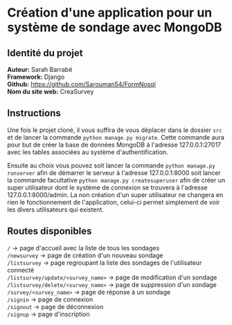 # Création d'une application pour un système de sondage avec MongoDB

## Identité du projet
**Auteur:**  Sarah Barrabé  
**Framework:**  Django  
**Github:**  https://github.com/Sarouman54/FormNosql  
**Nom du site web:**  CreaSurvey  

## Instructions
Une fois le projet cloné, il vous suffira de vous déplacer dans le dossier `src` et de lancer la commande `python manage.py migrate`.
Cette commande aura pour but de créer la base de données MongoDB à l'adresse 127.0.0.1:27017 avec les tables associées au système d'authentification.  

Ensuite au choix vous pouvez soit lancer la commande `python manage.py runserver` afin de démarrer le serveur à l'adresse 127.0.0.1:8000 soit lancer la commande facultative `python manage.py createsuperuser` afin de créer un super utilisateur dont le système de connexion se trouvera à l'adresse 127.0.0.1:8000/admin. La non création d'un super utilisateur ne changera en rien le fonctionnement de l'application, celui-ci permet simplement de voir les divers utilisateurs qui existent.  

## Routes disponibles
`/` -> page d'accueil avec la liste de tous les sondages  
`/newsurvey` -> page de création d'un nouveau sondage  
`/listsurvey` -> page regroupant la liste des sondages de l'utilisateur connecté  
`/listsurvey/update/<survey_name>` -> page de modification d'un sondage  
`/listsurvey/delete/<survey_name>` -> page de suppression d'un sondage  
`/survey/<survey_name>` -> page de réponse à un sondage  
`/signin` -> page de connexion  
`/signout` -> page de déconnexion  
`/signup` -> page d'inscription  
